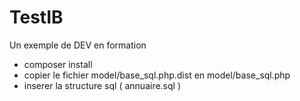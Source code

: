 # TestIB
Un exemple de DEV en formation

- composer install
- copier le fichier model/base_sql.php.dist en model/base_sql.php
- inserer la structure sql ( annuaire.sql )
